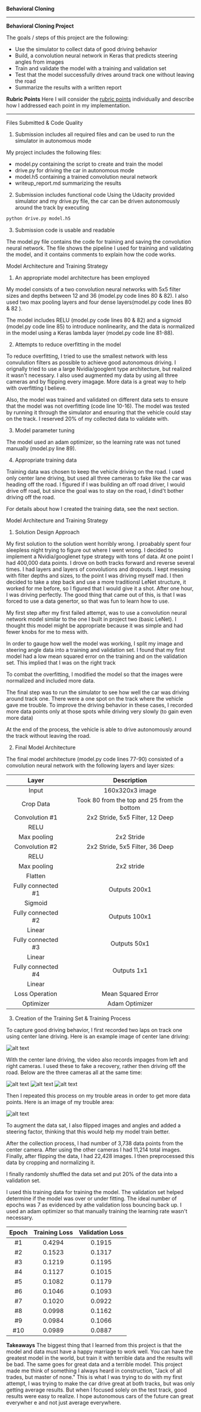 **Behavioral Cloning** 

---

**Behavioral Cloning Project**

The goals / steps of this project are the following:
* Use the simulator to collect data of good driving behavior
* Build, a convolution neural network in Keras that predicts steering angles from images
* Train and validate the model with a training and validation set
* Test that the model successfully drives around track one without leaving the road
* Summarize the results with a written report


[//]: # (Image References)

[image1]: ./examples/center1.jpg "Center"
[image2]: ./examples/left1.jpg "Left"
[image3]: ./examples/right1.jpg "Right"
[image4]: ./examples/trouble.jpg "Trouble"



**Rubric Points**
Here I will consider the [rubric points](https://review.udacity.com/#!/rubrics/432/view) individually and describe how I addressed each point in my implementation.  

---
Files Submitted & Code Quality

1. Submission includes all required files and can be used to run the simulator in autonomous mode

My project includes the following files:
* model.py containing the script to create and train the model
* drive.py for driving the car in autonomous mode
* model.h5 containing a trained convolution neural network 
* writeup_report.md summarizing the results

2. Submission includes functional code
Using the Udacity provided simulator and my drive.py file, the car can be driven autonomously around the track by executing 
```sh
python drive.py model.h5
```

3. Submission code is usable and readable

The model.py file contains the code for training and saving the convolution neural network. The file shows the pipeline I used for training and validating the model, and it contains comments to explain how the code works.

Model Architecture and Training Strategy

1. An appropriate model architecture has been employed

My model consists of a two convolution neural networks with 5x5 filter sizes and depths between 12 and 36 (model.py code lines 80 & 82). I also used two max pooling layers and four dense layers(model.py code lines 80 & 82 ).

The model includes RELU (model.py code lines 80 & 82) and a sigmoid (model.py code line 85)  to introduce nonlinearity, and the data is normalized in the model using a Keras lambda layer (model.py code line 81-88). 

2. Attempts to reduce overfitting in the model

To reduce overfitting, I tried to use the smallest network with less convulution filters as possible to achieve good autonomous driving. I orignally tried to use a large Nvidia/googlent type architecture, but realized it wasn't necessary. I also used augmented my data by using all three cameras and by flipping every imagage. More data is a great way to help with overfitting I believe.  

Also, the model was trained and validated on different data sets to ensure that the model was not overfitting (code line 10-16). The model was tested by running it through the simulator and ensuring that the vehicle could stay on the track. I reserved 20% of my collected data to validate with.

3. Model parameter tuning

The model used an adam optimizer, so the learning rate was not tuned manually (model.py line 89).

4. Appropriate training data

Training data was chosen to keep the vehicle driving on the road. I used only center lane driving, but used all three cameras to fake like the car was heading off the road. I figured if I was building an off road driver, I would drive off road, but since the goal was to stay on the road, I dind't bother driving off the road.

For details about how I created the training data, see the next section. 

Model Architecture and Training Strategy

1. Solution Design Approach

My first solution to the solution went horribly wrong. I proabably spent four sleepless night trying to figure out where I went wrong. I decided to implement a Nvidia/googlenet type strategy with tons of data. At one point I had 400,000 data points. I drove on both tracks forward and reverse several times. I had layers and layers of convolutions and dropouts. I kept messing with filter depths and sizes, to the point I was driving myself mad. I then decided to take a step back and use a more traditionsl LeNet structure, it worked for me before, so I figured that I would give it a shot. After one hour, I was driving perfectly. The good thing that came out of this, is that I was forced to use a data genertor, so that was fun to learn how to use.

My first step after my first failed attempt, was to use a convolution neural network model similar to the one I built in project two (basic LeNet). I thought this model might be appropriate because it was simple and had fewer knobs for me to mess with.

In order to gauge how well the model was working, I split my image and steering angle data into a training and validation set. I found that my first model had a low mean squared error on the training and on the validation set. This implied that I was on the right track 

To combat the overfitting, I modified the model so that the images were normalized and included more data.

The final step was to run the simulator to see how well the car was driving around track one. There were a one spot on the track where the vehicle gave me trouble. To improve the driving behavior in these cases, I recorded more data points only at those spots while driving very slowly (to gain even more data)

At the end of the process, the vehicle is able to drive autonomously around the track without leaving the road.

2. Final Model Architecture

The final model architecture (model.py code lines 77-90) consisted of a convolution neural network with the following layers and layer sizes:

| Layer         		|     Description	        					| 
|:---------------------:|:---------------------------------------------:| 
| Input         		| 160x320x3 image   							| 
| Crop Data     	| Took 80 from the top and 25 from the bottom	|
| Convolution #1     	| 2x2 Stride, 5x5 Filter, 12 Deep 	|
| RELU					|												|
| Max pooling	      	| 2x2 Stride 				|
| Convolution #2     	| 2x2 Stride, 5x5 Filter, 36 Deep 	|
| RELU					|												|
| Max pooling	      	| 2x2 stride 				|
| Flatten	      	| 		|
| Fully connected #1		| Outputs 200x1        									|
| Sigmoid					|												|
| Fully connected #2	| Outputs 100x1        									|
| Linear					|												|
| Fully connected #3	| Outputs 50x1        									|
| Linear					|												|
| Fully connected #4	| Outputs 1x1        									|
| Linear					|												|
| Loss Operation			|  Mean Squared Error       									|
| Optimizer			| Adam Optimizer       									|



3. Creation of the Training Set & Training Process

To capture good driving behavior, I first recorded two laps on track one using center lane driving. Here is an example image of center lane driving:

![alt text][image1]

With the center lane driving, the video also records impages from left and right cameras. I used these to fake a recovery, rather then driving off the road. Below are the three cameras all at the same time:

![alt text][image1]
![alt text][image2]
![alt text][image3]

Then I repeated this process on my trouble areas in order to get more data points. Here is an image of my trouble area:

![alt text][image4]

To augment the data sat, I also flipped images and angles and added a steering factor, thinking that this would help my model train better.


After the collection process, I had  number of 3,738 data points from the center camera. After using the other cameras I had 11,214 total images. Finally, after flipping the data, I had 22,428 images. I then preprocessed this data by cropping and normalizing it.

I finally randomly shuffled the data set and put 20% of the data into a validation set. 

I used this training data for training the model. The validation set helped determine if the model was over or under fitting. The ideal number of epochs was 7 as evidenced by athe validation loss bouncing back up. I used an adam optimizer so that manually training the learning rate wasn't necessary.

| Epoch    		| Training Loss        		| Validation Loss					| 
|:---------------------:|:---------------------:|:---------------------------------------------:| 
| #1         		| 0.4294						| 0.1915 							| 
| #2         		| 0.1523						| 0.1317 							|  
| #3         		| 0.1219						| 0.1195 							|  
| #4         		| 0.1127						| 0.1015 							|  
| #5         		| 0.1082					  | 0.1179 							|  
| #6         		| 0.1046						| 0.1093 							|  
| #7         		| 0.1020						| 0.0922 							|  
| #8         		| 0.0998						| 0.1162 							|  
| #9         		| 0.0984						| 0.1066 							|  
| #10         	| 0.0989						| 0.0887 							|  


**Takeaways**
The biggest thing that I learned from this project is that the model and data must have a happy marriage to work well. You can have the greatest model in the world, but train it with terrible data and the results will be bad. The same goes for great data and a terrible model. This project made me think of something I always heard in construction, "Jack of all trades, but master of none." This is what I was trying to do with my first attempt, I was trying to make the car drive great at both tracks, but was only getting average results. But when I focused solely on the test track, good results were easy to realize. I hope autonomous cars of the future can great everywher e and not just average everywhere.
